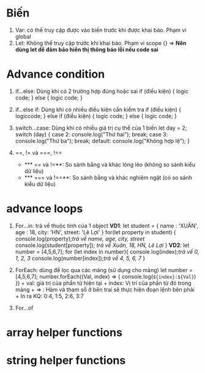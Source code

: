 # Biến
1. Var: có thể truy cập được vào biến trước khi được khai báo. Phạm vi global
2. Let: Không thể truy cập trước khi khai báo. Phạm vi scope {}
=> **Nên dùng let để đảm bảo hiển thị thông báo lỗi nếu code sai**

# Advance condition
1. if...else: Dùng khi có 2 trường hợp đúng hoặc sai
    if (điều kiện) {
        logic code;
    } else {
        logic code;
    }

2. if...else if: Dùng khi có nhiều điều kiện cần kiểm tra
    if (điều kiện) {
        logiccode;
    } else if (điều kiện) {
        logic code;
    } else {
        logic code;
    }

3. switch...case: Dùng khi có nhiều giá trị cụ thể của 1 biến
    let day = 2; 
    switch (day) {
        case 2: 
            console.log("Thứ hai");
            break;
        case 3: 
            console.log("Thứ ba");
            break;
        default: 
            console.log("Không hợp lệ");
    }

4. ==, != và ===, !==
    - *** == và !=**: So sánh bằng và khác lỏng lẻo (không so sánh kiểu dữ liệu)
    - *** === và !==**: So sánh bằng và khác nghiêm ngặt (có so sánh kiểu dữ liệu)

# advance loops
1. For...in:  trả về thuộc tính của 1 object
    **VD1**: let student = {
        name : 'XUÂN',
        age : 18,
        city: 'HN',
        street: 'Lê Lợi'
    }
    for(let property in student) {
        console.log(property);*trả về name, age, city, street*
        console.log(student[property]); *trả về Xuân, 18, HN, Lê Lợi*
    }
    **VD2**: let number = [4,5,6,7];
    for (let index in number){
        console.log(index);*trả  về 0, 1, 2, 3*
        console.log(number[index]);*trả về 4, 5, 6, 7*
        } 

2. ForEach: dùng để lọc qua các mảng (sử dụng cho mảng)
    let number = [4,5,6,7];
    number.forEach((Val, index) => {
    console.log(`${index}:${Val}`)
    })
        + val: giá trị của phần tử hiện tại
        + index: Vị trí của phần tử đó trong mảng
        + => : Hàm và tham số ở bên trai sẽ thực hiện đoạn lệnh bên phải
        + In ra KQ: 0:4, 1:5, 2:6, 3:7

3. For...of

# array helper functions

# string helper functions
